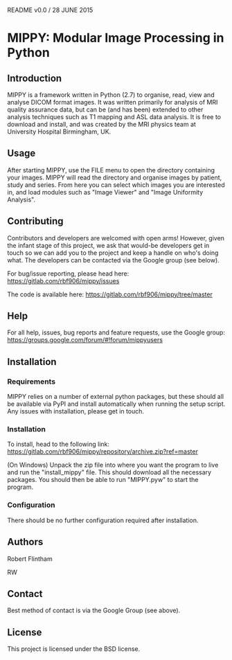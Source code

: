 README v0.0 / 28 JUNE 2015

# MIPPY: Modular Image Processing in Python

## Introduction

MIPPY is a framework written in Python (2.7) to organise, read, view and analyse DICOM format images. It was written primarily for analysis of MRI quality assurance data, but can be (and has been) extended to other analysis techniques such as T1 mapping and ASL data analysis. It is free to download and install, and was created by the MRI physics team at University Hospital Birmingham, UK.

## Usage

After starting MIPPY, use the FILE menu to open the directory containing your images. MIPPY will read the directory and organise images by patient, study and series. From here you can select which images you are interested in, and load modules such as "Image Viewer" and "Image Uniformity Analysis".

## Contributing

Contributors and developers are welcomed with open arms! However, given the infant stage of this project, we ask that would-be developers get in touch so we can add you to the project and keep a handle on who's doing what.  The developers can be contacted via the Google group (see below).

For bug/issue reporting, please head here:
https://gitlab.com/rbf906/mippy/issues

The code is available here:
https://gitlab.com/rbf906/mippy/tree/master

## Help

For all help, issues, bug reports and feature requests, use the Google group:
https://groups.google.com/forum/#!forum/mippyusers

## Installation

### Requirements

MIPPY relies on a number of external python packages, but these should all be available via PyPI and install automatically when running the setup script. Any issues with installation, please get in touch.

### Installation

To install, head to the following link:
https://gitlab.com/rbf906/mippy/repository/archive.zip?ref=master

(On Windows) Unpack the zip file into where you want the program to live and run the "install_mippy" file.  This should download all the necessary packages.  You should then be able to run "MIPPY.pyw" to start the program.

### Configuration

There should be no further configuration required after installation.

## Authors

Robert Flintham

RW

## Contact

Best method of contact is via the Google Group (see above).

## License

This project is licensed under the BSD license.